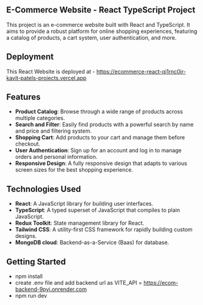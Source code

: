## E-Commerce Website - React TypeScript Project

This project is an e-commerce website built with React and TypeScript. It aims to provide a robust platform for online shopping experiences, featuring a catalog of products, a cart system, user authentication, and more.

## Deployment

This React Website is deployed at - https://ecommerce-react-qi1rnc0ir-kavit-patels-projects.vercel.app

## Features

- **Product Catalog**: Browse through a wide range of products across multiple categories.
- **Search and Filter**: Easily find products with a powerful search by name and price and filtering system.
- **Shopping Cart**: Add products to your cart and manage them before checkout.
- **User Authentication**: Sign up for an account and log in to manage orders and personal information.
- **Responsive Design**: A fully responsive design that adapts to various screen sizes for the best shopping experience.

## Technologies Used

- **React**: A JavaScript library for building user interfaces.
- **TypeScript**: A typed superset of JavaScript that compiles to plain JavaScript.
- **Redux Toolkit**: State management library for React.
- **Tailwind CSS**: A utility-first CSS framework for rapidly building custom designs.
- **MongoDB cloud**: Backend-as-a-Service (Baas) for database.

## Getting Started

- npm install
- create .env file and add backend url as VITE_API = https://ecom-backend-9pyi.onrender.com
- npm run dev
